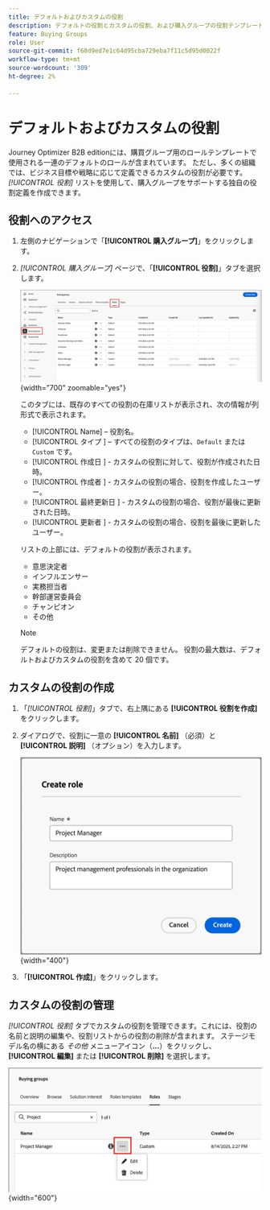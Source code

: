 ```yaml
---
title: デフォルトおよびカスタムの役割
description: デフォルトの役割とカスタムの役割、および購入グループの役割テンプレートで使用するカスタムの役割を定義する方法について説明します。
feature: Buying Groups
role: User
source-git-commit: f68d9ed7e1c64d95cba729eba7f11c5d95d0022f
workflow-type: tm+mt
source-wordcount: '309'
ht-degree: 2%

---
```


# デフォルトおよびカスタムの役割

Journey Optimizer B2B editionには、購買グループ用のロールテンプレートで使用される一連のデフォルトのロールが含まれています。 ただし、多くの組織では、ビジネス目標や戦略に応じて定義できるカスタムの役割が必要です。 _[!UICONTROL 役割]_ リストを使用して、購入グループをサポートする独自の役割定義を作成できます。

## 役割へのアクセス

1. 左側のナビゲーションで「**[!UICONTROL 購入グループ]**」をクリックします。

1. _[!UICONTROL 購入グループ]_ ページで、「**[!UICONTROL 役割]**」タブを選択します。

   ![ 「役割」タブ ](./assets/roles-tab.png){width="700" zoomable="yes"}

   このタブには、既存のすべての役割の在庫リストが表示され、次の情報が列形式で表示されます。

   * [!UICONTROL Name] – 役割名。
   * [!UICONTROL  タイプ ] – すべての役割のタイプは、`Default` または `Custom` です。
   * [!UICONTROL  作成日 ] - カスタムの役割に対して、役割が作成された日時。
   * [!UICONTROL  作成者 ] - カスタムの役割の場合、役割を作成したユーザー。
   * [!UICONTROL  最終更新日 ] - カスタムの役割の場合、役割が最後に更新された日時。
   * [!UICONTROL  更新者 ] - カスタムの役割の場合、役割を最後に更新したユーザー。

   リストの上部には、デフォルトの役割が表示されます。

   * 意思決定者
   * インフルエンサー
   * 実務担当者
   * 幹部運営委員会
   * チャンピオン
   * その他

   >[!NOTE]
   >
   >デフォルトの役割は、変更または削除できません。 役割の最大数は、デフォルトおよびカスタムの役割を含めて 20 個です。

## カスタムの役割の作成

1. 「_[!UICONTROL 役割]_」タブで、右上隅にある **[!UICONTROL 役割を作成]** をクリックします。

1. ダイアログで、役割に一意の **[!UICONTROL 名前]** （必須）と **[!UICONTROL 説明]** （オプション）を入力します。

   ![ 役割を作成ダイアログ ](./assets/roles-create-dialog.png){width="400"}

1. 「**[!UICONTROL 作成]**」をクリックします。

## カスタムの役割の管理

_[!UICONTROL 役割]_ タブでカスタムの役割を管理できます。これには、役割の名前と説明の編集や、役割リストからの役割の削除が含まれます。 ステージモデル名の横にある _その他_ メニューアイコン（**...**）をクリックし、**[!UICONTROL 編集]** または **[!UICONTROL 削除]** を選択します。

![ カスタムの役割の編集または削除 ](./assets/roles-more-menu.png){width="600"}

